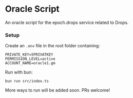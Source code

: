 # Oracle Script

An oracle script for the epoch.drops service related to Drops.

### Setup

Create an `.env` file in the root folder containing:

```
PRIVATE_KEY=5PRIVATKEY
PERMISSION_LEVEL=active
ACCOUNT_NAME=oracle1.gm
```

Run with bun:

```
bun run src/index.ts
```

More ways to run will be added soon. PRs welcome!

